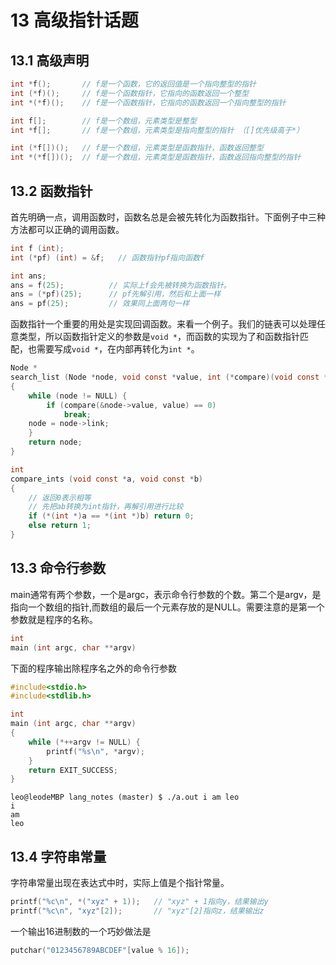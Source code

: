 # 13 高级指针话题

## 13.1 高级声明

```c
int *f();       // f是一个函数，它的返回值是一个指向整型的指针
int (*f)();     // f是一个函数指针，它指向的函数返回一个整型
int *(*f)();    // f是一个函数指针，它指向的函数返回一个指向整型的指针

int f[];        // f是一个数组，元素类型是整型
int *f[];       // f是一个数组，元素类型是指向整型的指针 （[]优先级高于*）

int (*f[])();   // f是一个数组，元素类型是函数指针，函数返回整型
int *(*f[])();  // f是一个数组，元素类型是函数指针，函数返回指向整型的指针
```

## 13.2 函数指针

首先明确一点，调用函数时，函数名总是会被先转化为函数指针。下面例子中三种方法都可以正确的调用函数。

```c
int f (int);
int (*pf) (int) = &f;   // 函数指针pf指向函数f

int ans;
ans = f(25);          // 实际上f会先被转换为函数指针。
ans = (*pf)(25);      // pf先解引用，然后和上面一样
ans = pf(25);         // 效果同上面两句一样
```

函数指针一个重要的用处是实现回调函数。来看一个例子。我们的链表可以处理任意类型，所以函数指针定义的参数是`void *`，而函数的实现为了和函数指针匹配，也需要写成`void *`，在内部再转化为`int *`。

```c
Node *
search_list (Node *node, void const *value, int (*compare)(void const *, void const *))
{
    while (node != NULL) {
        if (compare(&node->value, value) == 0)
            break;
    node = node->link;
    }
    return node;
}

int
compare_ints (void const *a, void const *b)
{
    // 返回0表示相等
    // 先把ab转换为int指针，再解引用进行比较
    if (*(int *)a == *(int *)b) return 0;
    else return 1;
}
```

## 13.3 命令行参数

main通常有两个参数，一个是argc，表示命令行参数的个数。第二个是argv，是指向一个数组的指针,而数组的最后一个元素存放的是NULL。需要注意的是第一个参数就是程序的名称。

```c
int
main (int argc, char **argv)
```

下面的程序输出除程序名之外的命令行参数

```c
#include<stdio.h>
#include<stdlib.h>

int
main (int argc, char **argv)
{
    while (*++argv != NULL) {
        printf("%s\n", *argv);
    }
    return EXIT_SUCCESS;
}
```

```
leo@leodeMBP lang_notes (master) $ ./a.out i am leo
i
am
leo
```

## 13.4 字符串常量

字符串常量出现在表达式中时，实际上值是个指针常量。

```c
printf("%c\n", *("xyz" + 1));   // "xyz" + 1指向y，结果输出y
printf("%c\n", "xyz"[2]);       // "xyz"[2]指向z，结果输出z
```

一个输出16进制数的一个巧妙做法是

```c
putchar("0123456789ABCDEF"[value % 16]);
```
